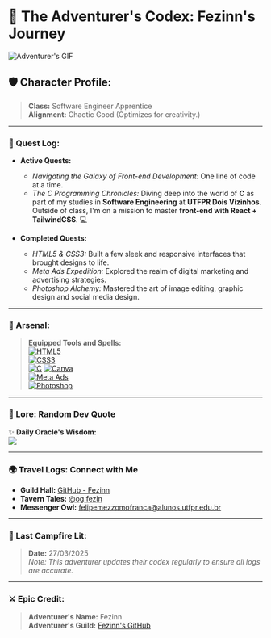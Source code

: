 # 🌌 The Adventurer's Codex: Fezinn's Journey

![Adventurer's GIF](https://64.media.tumblr.com/9440a50c0747a844f1602076e3f80cf8/tumblr_mwq2d3pCMV1t2xnu4o1_400.gif)

## 🛡️ Character Profile:
> **Class:** Software Engineer Apprentice  
> **Alignment:** Chaotic Good (Optimizes for creativity.)  

---

### 🚀 Quest Log:
- **Active Quests:**  
  - *Navigating the Galaxy of Front-end Development:* One line of code at a time.  
  - *The C Programming Chronicles:* Diving deep into the world of **C** as part of my studies in **Software Engineering** at **UTFPR Dois Vizinhos**. Outside of class, I'm on a mission to master **front-end with React + TailwindCSS**. 💻  

- **Completed Quests:**  
  - *HTML5 & CSS3:* Built a few sleek and responsive interfaces that brought designs to life.  
  - *Meta Ads Expedition:* Explored the realm of digital marketing and advertising strategies.  
  - *Photoshop Alchemy:* Mastered the art of image editing, graphic design and social media design.  

---

### 🔧 Arsenal:
> **Equipped Tools and Spells:**<br>
[![HTML5](https://img.shields.io/badge/html5-%23E34F26.svg?style=for-the-badge&logo=html5&logoColor=white)](https://developer.mozilla.org/en-US/docs/Web/HTML)  
[![CSS3](https://img.shields.io/badge/css3-%231572B6.svg?style=for-the-badge&logo=css3&logoColor=white)](https://developer.mozilla.org/en-US/docs/Web/CSS)  
[![C](https://img.shields.io/badge/C-%2300599C.svg?style=for-the-badge&logo=c&logoColor=white)](https://en.wikipedia.org/wiki/C_(programming_language))  
[![Canva](https://img.shields.io/badge/Canva-%2300C4CC.svg?style=for-the-badge&logo=Canva&logoColor=white)](https://www.canva.com/)  
[![Meta Ads](https://img.shields.io/badge/Meta-%231877F2.svg?style=for-the-badge&logo=meta&logoColor=white)](https://business.meta.com/)  
[![Photoshop](https://img.shields.io/badge/Photoshop-%2331A8FF.svg?style=for-the-badge)](https://www.adobe.com/products/photoshop.html)

---

### 📜 Lore: Random Dev Quote

✨ **Daily Oracle's Wisdom:**  
![](https://quotes-github-readme.vercel.app/api?type=horizontal&theme=radical)

---

### 🌍 Travel Logs: Connect with Me
- **Guild Hall:** [GitHub - Fezinn](https://github.com/FelipeMezzomoFranca)  
- **Tavern Tales:** [@og.fezin](https://www.instagram.com/og.fezin)  
- **Messenger Owl:** [felipemezzomofranca@alunos.utfpr.edu.br](mailto:felipemezzomofranca@alunos.utfpr.edu.br)

---

### 📅 Last Campfire Lit:
> **Date:** 27/03/2025  
> *Note: This adventurer updates their codex regularly to ensure all logs are accurate.*

---

### ⚔️ Epic Credit:
> **Adventurer's Name:** Fezinn  
> **Adventurer's Guild:** [Fezinn's GitHub](https://github.com/FelipeMezzomoFranca)
